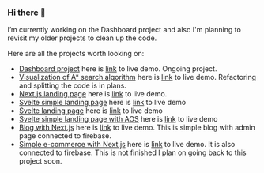 ### Hi there 👋


I’m currently working on the Dashboard project and also I'm planning to revisit my older projects to clean up the code. 


Here are all the projects worth looking on:
- [Dashboard project](https://github.com/MatRising/Dashboard) here is [link](https://dashboard-matrising.vercel.app/) to live demo. Ongoing project.
- [Visualization of A* search algorithm](https://github.com/MatRising/A-star-visualizer) here is [link](https://a-star-visualizer.vercel.app/) to live demo. Refactoring and splitting the code is in plans.
- [Next.js landing page](https://github.com/MatRising/landing-page-next) here is [link](https://landing-page-next-matrising.vercel.app/) to live demo.
- [Svelte simple landing page](https://github.com/MatRising/landing-page-1) here is [link](https://landing-page-demo.vercel.app/) to live demo
- [Svelte landing page](https://github.com/MatRising/landing-page-2) here is [link](https://landing-page-demo2.vercel.app/) to live demo
- [Svelte simple landing page with AOS](https://github.com/MatRising/landing-page-3) here is [link](https://landing-page-demo3.vercel.app/) to live demo
- [Blog with Next.js](https://github.com/MatRising/nextblogger) here is [link](https://nextblogger.vercel.app/) to live demo. This is simple blog with admin page connected to firebase.
- [Simple e-commerce with Next.js](https://github.com/MatRising/nextshoper) here is [link](https://nextshoper.vercel.app/) to live demo. It is also connected to firebase. This is not finished I plan on going back to this project soon.


